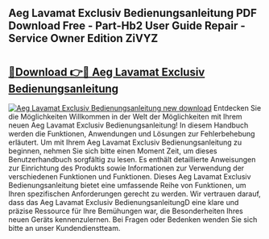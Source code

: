 ## Aeg Lavamat Exclusiv Bedienungsanleitung PDF Download Free - Part-Hb2 User Guide Repair - Service Owner Edition ZiVYZ

# <h2><a href="http://df09qp.blite.top/?on=Aeg+Lavamat+Exclusiv+Bedienungsanleitung">🔗Download 👉🔴 Aeg Lavamat Exclusiv Bedienungsanleitung</a></h2>

[![Aeg Lavamat Exclusiv Bedienungsanleitung new download](https://i.imgur.com/lujVjoI.png)](http://df09qp.blite.top/?on=Aeg+Lavamat+Exclusiv+Bedienungsanleitung)
Entdecken Sie die Möglichkeiten Willkommen in der Welt der Möglichkeiten mit Ihrem neuen Aeg Lavamat Exclusiv Bedienungsanleitung! In diesem Handbuch werden die Funktionen, Anwendungen und Lösungen zur Fehlerbehebung erläutert. Um mit Ihrem Aeg Lavamat Exclusiv Bedienungsanleitung zu beginnen, nehmen Sie sich bitte einen Moment Zeit, um dieses Benutzerhandbuch sorgfältig zu lesen. Es enthält detaillierte Anweisungen zur Einrichtung des Produkts sowie Informationen zur Verwendung der verschiedenen Funktionen und Funktionen. Dieses Aeg Lavamat Exclusiv Bedienungsanleitung bietet eine umfassende Reihe von Funktionen, um Ihren spezifischen Anforderungen gerecht zu werden. Wir vertrauen darauf, dass das Aeg Lavamat Exclusiv BedienungsanleitungD eine klare und präzise Ressource für Ihre Bemühungen war, die Besonderheiten Ihres neuen Geräts kennenzulernen. Bei Fragen oder Bedenken wenden Sie sich bitte an unser Kundendienstteam.
